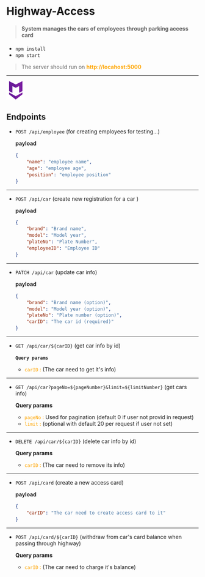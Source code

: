 # Highway-Access
> #### System manages the cars of employees through parking access card

* `npm install`  
* `npm start`  
>The server should run on <span style="color:orange; font-weight: bold;">http://locahost:5000</span>


___
![alt text][logo]


[logo]: https://github.com/adam-p/markdown-here/raw/master/src/common/images/icon48.png "Highway-Access endpoints"
## Endpoints

- `POST /api/employee` (for creating employees for testing...) 
  
  **payload**
    ```json
    {
        "name": "employee name",
        "age": "employee age",
        "position": "employee position"
    }
    ```

 
___

- `POST /api/car` (create new registration for a car )
  
    **payload**  
    ```json
    {
        "brand": "Brand name",
        "model": "Model year",
        "plateNo": "Plate Number",
        "employeeID": "Employee ID"
    }
    ```
___

- `PATCH /api/car` (update car info)  
  
    **payload**
    ```json
    {
        "brand": "Brand name (option)",
        "model": "Model year (option)",
        "plateNo": "Plate number (option)",
        "carID": "The car id (required)"
    }
    ```
___

- `GET /api/car/${carID}` (get car info by id) 
   
    **`Query params`**

    * <span style="font-weight: 500; color: orange;">`carID` : </span> (The car need to get it's info)
___

- `GET /api/car?pageNo=${pageNumber}&limit=${limitNumber}` (get cars info)  
  
    **Query params**

     * <span style="font-weight: 500; color: orange;">`pageNo` : </span> Used for pagination (default 0 if user not provid in request)
     * <span style="font-weight: 500; color: orange;">`limit` : </span> (optional with default 20 per request if user not set)
___
- `DELETE /api/car/${carID}` (delete car info by id)
    
    **Query params**

    * <span style="font-weight: 500; color: orange;">`carID` : </span> (The car need to remove its info)
    

___
- `POST /api/card` (create a new access card)  
  
    **payload**
    ```json
    {
        "carID": "The car need to create access card to it"
    }
    ```

___
- `POST /api/card/${carID}` (withdraw from car's card balance when passing through highway) 
    
    **Query params**

    * <span style="font-weight: 500; color: orange;">`carID` : </span> (The car need to charge it's balance)

